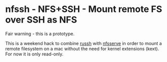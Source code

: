 # nfssh - NFS+SSH - Mount remote FS over SSH as NFS

Fair warning - this is a prototype.

This is a weekend hack to combine [russh](https://github.com/warp-tech/russh) with [nfsserve](https://github.com/xetdata/nfsserve) in order to mount a remote filesystem on a mac without the need for kernel extensions (kext). For now it is only read-only.
